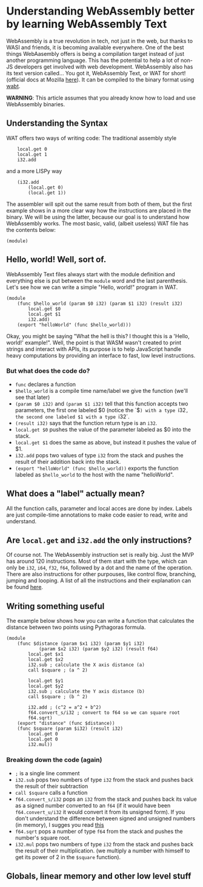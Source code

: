 # Understanding WebAssembly better by learning WebAssembly Text

WebAssembly is a true revolution in tech, not just in the web, but thanks to WASI and friends, it is becoming available everywhere.
One of the best things WebAasembly offers is being a compilation target 
instead of just another programming language. This has the potential to help a lot of non-JS developers 
get involved with web development. WebAssembly also has its text version 
called... You got it, WebAssembly Text, or WAT for short! (official docs at Mozilla [here](https://developer.mozilla.org/en-US/docs/WebAssembly/Understanding_the_text_format)).
It can be compiled to the binary format using [wabt](https://github.com/WebAssembly/wabt).

**WARNING**: This article assumes that you already know how to load and use WebAssembly binaries.

## Understanding the Syntax
WAT offers two ways of writing code:
The traditional assembly style
```wat
	local.get 0
	local.get 1
	i32.add
```
and a more LISPy way
```wat
	(i32.add
		(local.get 0)
		(local.get 1))
```
The assembler will spit out the same result from both of them, but the first
example shows in a more clear way how the instructions are placed in the
binary. We will be using the latter, because our goal is to understand how WebAssembly works.
The most basic, valid, (albeit useless) WAT file has the contents
below:
```wat
(module)
```
## Hello, world! Well, sort of.
WebAssembly Text files always start with the module definition and everything else is put between the `module` word and the last parenthesis. Let's see how we can write a simple "Hello, world!" program in WAT.
```wat
(module
	(func $hello_world (param $0 i32) (param $1 i32) (result i32)
		local.get $0
		local.get $1
		i32.add)
	(export "helloWorld" (func $hello_world)))
```
Okay, you might be saying "What the hell is this? I thought this is a 'Hello, world!' example!".
Well, the point is that WASM wasn't created to print strings and interact with
APIs, its purpose is to help JavaScript handle heavy computations by providing
an interface to fast, low level instructions.
### But what does the code do?
 - `func` declares a function
 - `$hello_world` is a compile time name/label we give the function (we'll see that later)
 - `(param $0 i32)` and `(param $1 i32)` tell that this function accepts two parameters, the first one labeled $0 (notice the `$`) with a type `i32`,
 	the second one labeled $1 with a type `i32`.
 - `(result i32)` says that the function return type is an `i32`.
 - `local.get $0` pushes the value of the parameter labeled as $0 into the stack.
 - `local.get $1` does the same as above, but instead it pushes the value of $1.
 - `i32.add` pops two values of type `i32` from the stack and pushes the result of their addition back into the stack.
 - `(export "helloWorld" (func $hello_world))` exports the function labeled as `$hello_world` to the host with the name "helloWorld".

## What does a "label" actually mean?
All the function calls, parameter and local acces are done by index. Labels
are just compile-time annotations to make code easier to read, write and
understand.

## Are `local.get` and `i32.add` the only instructions?
Of course not. The WebAssembly instruction set is really big. Just the MVP
has around 120 instructions. Most of them start with the type, which can only
be `i32`, `i64`, `f32`, `f64`, followed by a dot and the name of the
operation. There are also instructions for other purpouses, like control flow,
branching, jumping and looping. A list of all the instructions and their
explanation can be found [here](https://github.com/sunfishcode/wasm-reference-manual/blob/master/WebAssembly.md#instructions).

## Writing something useful
The example below shows how you can write a function that calculates the
distance between two points using Pythagoras formula.
```wat
(module
	(func $distance (param $x1 i32) (param $y1 i32)
			(param $x2 i32) (param $y2 i32) (result f64)
		local.get $x1
		local.get $x2
		i32.sub ; calculate the X axis distance (a)
		call $square ; (a ^ 2)

		local.get $y1
		local.get $y2
		i32.sub ; calculate the Y axis distance (b)
		call $square ; (b ^ 2)

		i32.add ; (c^2 = a^2 + b^2)
		f64.convert_s/i32 ; convert to f64 so we can square root
		f64.sqrt)
	(export "distance" (func $distance))
	(func $square (param $i32) (result i32)
		local.get 0
		local.get 0
		i32.mul))
```
### Breaking down the code (again)
 - `;` is a single line comment
 - `i32.sub` pops two numbers of type `i32` from the stack and pushes back the
 	result of their subtraction
 - `call $square` calls a function
 - `f64.convert_s/i32` pops an `i32` from the stack and pushes back its value
   as a signed number converted to an `f64` (if it would have been
   `f64.convert_u/i32` it would convert it from its unsigned form).
   If you don't understand the difference between signed and unsigned numbers
   (in memory), I sugges you read [this](https://dev.to/aidiri/signed-vs-unsigned-bit-integers-what-does-it-mean-and-what-s-the-difference-41a3)
 - `f64.sqrt` pops a number of type `f64` from the stack and pushes the
   number's square root.
 - `i32.mul` pops two numbers of type `i32` from the stack and pushes back the
   result of their multiplication.
   (we multiply a number with himself to get its power of 2 in the `$square` function).

## Globals, linear memory and other low level stuff
